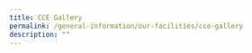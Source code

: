 ```yaml
---
title: CCE Gallery
permalink: /general-information/our-facilities/cce-gallery
description: ""
---
```

